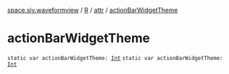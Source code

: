 [space.siy.waveformview](../../index.md) / [R](../index.md) / [attr](index.md) / [actionBarWidgetTheme](./action-bar-widget-theme.md)

# actionBarWidgetTheme

`static var actionBarWidgetTheme: `[`Int`](https://kotlinlang.org/api/latest/jvm/stdlib/kotlin/-int/index.html)
`static var actionBarWidgetTheme: `[`Int`](https://kotlinlang.org/api/latest/jvm/stdlib/kotlin/-int/index.html)
